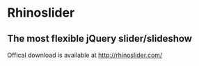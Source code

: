 # Rhinoslider
## The most flexible jQuery slider/slideshow

Offical download is available at http://rhinoslider.com/